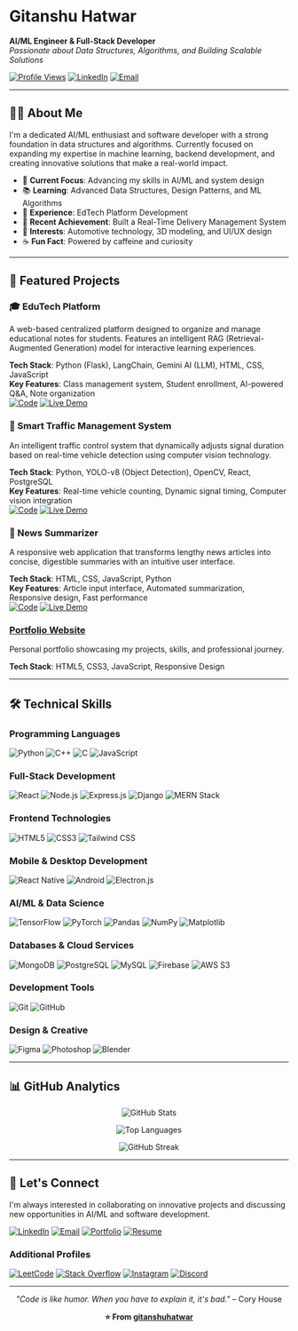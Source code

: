 # Gitanshu Hatwar

**AI/ML Engineer & Full-Stack Developer**  
*Passionate about Data Structures, Algorithms, and Building Scalable Solutions*

[![Profile Views](https://komarev.com/ghpvc/?username=gitanshuhatwar&label=Profile%20views&color=0e75b6&style=flat)](https://github.com/gitanshuhatwar)
[![LinkedIn](https://img.shields.io/badge/-LinkedIn-0077B5?style=flat&logo=linkedin&logoColor=white)](https://linkedin.com/in/gitanshu-hatwar)
[![Email](https://img.shields.io/badge/-Email-D14836?style=flat&logo=gmail&logoColor=white)](mailto:gitanshuhatwar@gmail.com)

---

## 👨‍💻 About Me

I'm a dedicated AI/ML enthusiast and software developer with a strong foundation in data structures and algorithms. Currently focused on expanding my expertise in machine learning, backend development, and creating innovative solutions that make a real-world impact.

- 🎯 **Current Focus**: Advancing my skills in AI/ML and system design
- 📚 **Learning**: Advanced Data Structures, Design Patterns, and ML Algorithms  
- 💼 **Experience**: EdTech Platform Development
- 🚀 **Recent Achievement**: Built a Real-Time Delivery Management System
- 🎨 **Interests**: Automotive technology, 3D modeling, and UI/UX design
- ☕ **Fun Fact**: Powered by caffeine and curiosity

---

## 🚀 Featured Projects

### 🎓 EduTech Platform
A web-based centralized platform designed to organize and manage educational notes for students. Features an intelligent RAG (Retrieval-Augmented Generation) model for interactive learning experiences.

**Tech Stack**: Python (Flask), LangChain, Gemini AI (LLM), HTML, CSS, JavaScript  
**Key Features**: Class management system, Student enrollment, AI-powered Q&A, Note organization  
[![Code](https://img.shields.io/badge/-Code-000000?style=flat&logo=github&logoColor=white)](#) [![Live Demo](https://img.shields.io/badge/-Live%20Demo-4285F4?style=flat&logo=google-chrome&logoColor=white)](#)

### 🚦 Smart Traffic Management System
An intelligent traffic control system that dynamically adjusts signal duration based on real-time vehicle detection using computer vision technology.

**Tech Stack**: Python, YOLO-v8 (Object Detection), OpenCV, React, PostgreSQL  
**Key Features**: Real-time vehicle counting, Dynamic signal timing, Computer vision integration  
[![Code](https://img.shields.io/badge/-Code-000000?style=flat&logo=github&logoColor=white)](#) [![Live Demo](https://img.shields.io/badge/-Live%20Demo-4285F4?style=flat&logo=google-chrome&logoColor=white)](#)

### 📰 News Summarizer
A responsive web application that transforms lengthy news articles into concise, digestible summaries with an intuitive user interface.

**Tech Stack**: HTML, CSS, JavaScript, Python  
**Key Features**: Article input interface, Automated summarization, Responsive design, Fast performance  
[![Code](https://img.shields.io/badge/-Code-000000?style=flat&logo=github&logoColor=white)](#) [![Live Demo](https://img.shields.io/badge/-Live%20Demo-4285F4?style=flat&logo=google-chrome&logoColor=white)](#)

### [Portfolio Website](https://violet-francyne-27.tiiny.site/)
Personal portfolio showcasing my projects, skills, and professional journey.

**Tech Stack**: HTML5, CSS3, JavaScript, Responsive Design

---

## 🛠️ Technical Skills

### **Programming Languages**
![Python](https://img.shields.io/badge/-Python-3776AB?style=flat&logo=python&logoColor=white)
![C++](https://img.shields.io/badge/-C++-00599C?style=flat&logo=c%2B%2B&logoColor=white)
![C](https://img.shields.io/badge/-C-A8B9CC?style=flat&logo=c&logoColor=black)
![JavaScript](https://img.shields.io/badge/-JavaScript-F7DF1E?style=flat&logo=javascript&logoColor=black)

### **Full-Stack Development**
![React](https://img.shields.io/badge/-React-61DAFB?style=flat&logo=react&logoColor=black)
![Node.js](https://img.shields.io/badge/-Node.js-339933?style=flat&logo=node.js&logoColor=white)
![Express.js](https://img.shields.io/badge/-Express.js-000000?style=flat&logo=express&logoColor=white)
![Django](https://img.shields.io/badge/-Django-092E20?style=flat&logo=django&logoColor=white)
![MERN Stack](https://img.shields.io/badge/-MERN-61DAFB?style=flat&logo=react&logoColor=black)

### **Frontend Technologies**
![HTML5](https://img.shields.io/badge/-HTML5-E34F26?style=flat&logo=html5&logoColor=white)
![CSS3](https://img.shields.io/badge/-CSS3-1572B6?style=flat&logo=css3&logoColor=white)
![Tailwind CSS](https://img.shields.io/badge/-Tailwind_CSS-38B2AC?style=flat&logo=tailwind-css&logoColor=white)

### **Mobile & Desktop Development**
![React Native](https://img.shields.io/badge/-React_Native-61DAFB?style=flat&logo=react&logoColor=black)
![Android](https://img.shields.io/badge/-Android-3DDC84?style=flat&logo=android&logoColor=white)
![Electron.js](https://img.shields.io/badge/-Electron-47848F?style=flat&logo=electron&logoColor=white)

### **AI/ML & Data Science**
![TensorFlow](https://img.shields.io/badge/-TensorFlow-FF6F00?style=flat&logo=tensorflow&logoColor=white)
![PyTorch](https://img.shields.io/badge/-PyTorch-EE4C2C?style=flat&logo=pytorch&logoColor=white)
![Pandas](https://img.shields.io/badge/-Pandas-150458?style=flat&logo=pandas&logoColor=white)
![NumPy](https://img.shields.io/badge/-NumPy-013243?style=flat&logo=numpy&logoColor=white)
![Matplotlib](https://img.shields.io/badge/-Matplotlib-11557c?style=flat&logo=plotly&logoColor=white)

### **Databases & Cloud Services**
![MongoDB](https://img.shields.io/badge/-MongoDB-47A248?style=flat&logo=mongodb&logoColor=white)
![PostgreSQL](https://img.shields.io/badge/-PostgreSQL-336791?style=flat&logo=postgresql&logoColor=white)
![MySQL](https://img.shields.io/badge/-MySQL-4479A1?style=flat&logo=mysql&logoColor=white)
![Firebase](https://img.shields.io/badge/-Firebase-FFCA28?style=flat&logo=firebase&logoColor=black)
![AWS S3](https://img.shields.io/badge/-AWS_S3-FF9900?style=flat&logo=amazon-s3&logoColor=white)

### **Development Tools**
![Git](https://img.shields.io/badge/-Git-F05032?style=flat&logo=git&logoColor=white)
![GitHub](https://img.shields.io/badge/-GitHub-181717?style=flat&logo=github&logoColor=white)

### **Design & Creative**
![Figma](https://img.shields.io/badge/-Figma-F24E1E?style=flat&logo=figma&logoColor=white)
![Photoshop](https://img.shields.io/badge/-Photoshop-31A8FF?style=flat&logo=adobe-photoshop&logoColor=white)
![Blender](https://img.shields.io/badge/-Blender-F5792A?style=flat&logo=blender&logoColor=white)

---

## 📊 GitHub Analytics

<div align="center">
  
![GitHub Stats](https://github-readme-stats.vercel.app/api?username=gitanshuhatwar&show_icons=true&theme=default&hide_border=true&count_private=true)

![Top Languages](https://github-readme-stats.vercel.app/api/top-langs/?username=gitanshuhatwar&layout=compact&theme=default&hide_border=true)

![GitHub Streak](https://github-readme-streak-stats.herokuapp.com/?user=gitanshuhatwar&theme=default&hide_border=true)

</div>

---

## 🤝 Let's Connect

I'm always interested in collaborating on innovative projects and discussing new opportunities in AI/ML and software development.

[![LinkedIn](https://img.shields.io/badge/-LinkedIn-0077B5?style=for-the-badge&logo=linkedin&logoColor=white)](https://linkedin.com/in/gitanshu-hatwar)
[![Email](https://img.shields.io/badge/-Email-D14836?style=for-the-badge&logo=gmail&logoColor=white)](mailto:gitanshuhatwar@gmail.com)
[![Portfolio](https://img.shields.io/badge/-Portfolio-000000?style=for-the-badge&logo=About.me&logoColor=white)](https://violet-francyne-27.tiiny.site/)
[![Resume](https://img.shields.io/badge/-Resume-4285F4?style=for-the-badge&logo=google-drive&logoColor=white)](https://drive.google.com/file/d/1SvtF0VnQ1CB9N-4KzHc_YHOiagGQFQ7-/view?usp=sharing)

### **Additional Profiles**
[![LeetCode](https://img.shields.io/badge/-LeetCode-FFA116?style=flat&logo=leetcode&logoColor=black)](https://www.leetcode.com/gitanshuhatwar)
[![Stack Overflow](https://img.shields.io/badge/-Stack_Overflow-FE7A16?style=flat&logo=stack-overflow&logoColor=white)](https://stackoverflow.com/users/dev_gitanshu_me)
[![Instagram](https://img.shields.io/badge/-Instagram-E4405F?style=flat&logo=instagram&logoColor=white)](https://instagram.com/gitanshu_hatwar)
[![Discord](https://img.shields.io/badge/-Discord-5865F2?style=flat&logo=discord&logoColor=white)](https://discord.gg/CMqgjKEy)

---

<div align="center">
  
*"Code is like humor. When you have to explain it, it's bad."* – Cory House

**⭐ From [gitanshuhatwar](https://github.com/gitanshuhatwar)**

</div>
